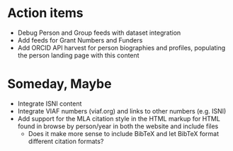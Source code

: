 
# Action items

+ Debug Person and Group feeds with dataset integration
+ Add feeds for Grant Numbers and Funders
+ Add ORCID API harvest for person biographies and profiles, populating the person landing page with this content

# Someday, Maybe

+ Integrate ISNI content
+ Integrate VIAF numbers (viaf.org) and links to other numbers (e.g. ISNI)
+ Add support for the MLA citation style in the HTML markup for HTML found in browse by person/year in both the website and include files
    + Does it make more sense to include BibTeX and let BibTeX format different citation formats?


